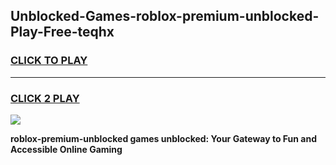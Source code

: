 
## Unblocked-Games-roblox-premium-unblocked-Play-Free-teqhx
<h3>
<a href="https://premium76.site?title=roblox-premium-unblocked&ref=23A">CLICK TO PLAY</a></h3>
<hr>

<h3>
<a href="https://premium76.site?title=roblox-premium-unblocked&ref=23A">CLICK 2 PLAY</a>
  
</h3>

<a href="https://premium76.site?title=roblox-premium-unblocked&ref=23A"><img src="https://clearcache.store/games.png"></a>


**roblox-premium-unblocked games unblocked: Your Gateway to Fun and Accessible Online Gaming**
